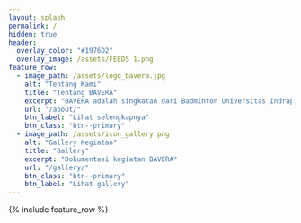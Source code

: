 ```yaml
---
layout: splash
permalink: /
hidden: true
header:
  overlay_color: "#1976D2"
  overlay_image: /assets/FEEDS 1.png
feature_row:
  - image_path: /assets/logo_bavera.jpg
    alt: "Tentang Kami"
    title: "Tentang BAVERA"
    excerpt: "BAVERA adalah singkatan dari Badminton Universitas Indraprasta PGRI."
    url: "/about/"
    btn_label: "Lihat selengkapnya"
    btn_class: "btn--primary"
  - image_path: /assets/icon_gallery.png
    alt: "Gallery Kegiatan"
    title: "Gallery"
    excerpt: "Dokumentasi kegiatan BAVERA"
    url: "/gallery/"
    btn_class: "btn--primary"
    btn_label: "Lihat gallery"   
---
```


{% include feature_row %}
